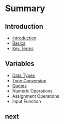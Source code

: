 # Summary

## Introduction

* [Introduction](README.md)
* [Basics](chapter1.md)
* [Key Terms](key-terms.md)

## Variables

* [Data Types](variables.md)
* [Type Conversion ](type-conversion.md)
* [Quotes](quotes.md)
* Numeric Operations   
* Assignment Operations  
* Input Function   

## next

